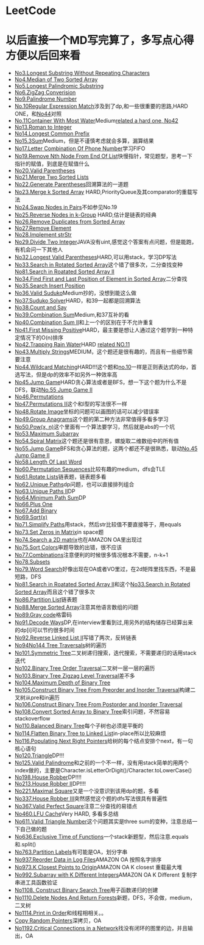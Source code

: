 # LeetCode
# 以后直接一个MD写完算了，多写点心得方便以后回来看
* [No3.Longest Substring Without Repeating Characters](https://github.com/ooorouge/LeetCode/tree/master/No.3%20Substring)
* [No4.Median of Two Sorted Array](https://github.com/ooorouge/LeetCode/tree/master/No.4%20Median%20of%20Two%20Sorted%20Arrays)
* [No5.Longest Palindromic Substring](https://github.com/ooorouge/LeetCode/tree/master/No.5%20Longest%20Palindromic%20Substring)
* [No6.ZigZag Converision](https://github.com/ooorouge/LeetCode/tree/master/No.6%20ZigZag%20Conversion)
* [No9.Palindrome Number](https://github.com/ooorouge/LeetCode/blob/master/No%209%20Palindrome%20Number.md)
* [No.10Regular Expression Match](https://github.com/ooorouge/LeetCode/blob/master/No.10%20Regular%20Expression%20Match.md)涉及到了dp,和一些很重要的思路,HARD ONE，和[No44](https://github.com/ooorouge/LeetCode/blob/master/No.44%20Wildcard%20Matching.md)对照
* [No.11Container With Most Water](https://github.com/ooorouge/LeetCode/blob/master/No.11%20Container%20With%20Most%20Water.md)Medium[related a hard one, No42](https://github.com/ooorouge/LeetCode/blob/master/No.42%20Trapping%20Rain%20Water.md)
* [No13.Roman to Integer](https://github.com/ooorouge/LeetCode/blob/master/No%2013%20Roman%20to%20Integer.md)
* [No14.Longest Common Prefix](https://github.com/ooorouge/LeetCode/blob/master/No%2014%20Longest%20Common%20Prefix.md)
* [No15.3Sum](https://github.com/ooorouge/LeetCode/blob/master/No.15%203Sum.md)Medium，但是不谨慎考虑就会多算，漏算结果
* [No17.Letter Combination Of Phone Number](https://github.com/ooorouge/LeetCode/blob/master/No.17%20Letter%20Combination%20Of%20A%20Phone%20Number.md)学习FIFO
* [No19.Remove Nth Node From End Of List](https://github.com/ooorouge/LeetCode/blob/master/No.19%20Remove%20Nth%20Node%20From%20End%20Of%20List.md)快慢指针，常见题型，思考一下指针的赋值，到底是在赋值什么
* [No20.Valid Parentheses](https://github.com/ooorouge/LeetCode/blob/master/No%2020%20Valid%20Parentheses.md)
* [No21.Merge Two Sorted Lists](https://github.com/ooorouge/LeetCode/blob/master/No%2021%20Merge%20Two%20Sorted%20Lists.md)
* [No22.Generate Parentheses](https://github.com/ooorouge/LeetCode/blob/master/No.22%20Generate%20Parentheses.md)回溯算法的一道题
* [No23.Merge k Sorted Array](https://github.com/ooorouge/LeetCode/blob/master/No.23%20Merge%20k%20Sorted%20Lists.md) HARD,PriorityQueue及其comparator的重载写法
* [No24.Swap Nodes in Pairs](https://github.com/ooorouge/LeetCode/blob/master/No.24%20Swap%20Nodes%20in%20Pairs.md)不如参见No.19
* [No25.Reverse Nodes in k-Group](https://github.com/ooorouge/LeetCode/blob/master/No.25%20Reverse%20Nodes%20in%20K-Group.md) HARD,估计是链表的经典
* [No26.Remove Duplicates from Sorted Array](https://github.com/ooorouge/LeetCode/blob/master/No%2026%20Remove%20Duplicates%20from%20Sorted%20Array.md)
* [No27.Remove Element](https://github.com/ooorouge/LeetCode/blob/master/No%2027%20Remove%20Element.md)
* [No28.Implement strStr](https://github.com/ooorouge/LeetCode/blob/master/No%2028%20Implement%20strStr.md)
* [No29.Divide Two Integer](https://github.com/ooorouge/LeetCode/blob/master/No.29%20Divide%20Two%20Integer.md)JAVA没有uint,感觉这个答案有点问题，但是能跑，有机会问一下其他人
* [No32.Longest Valid Parentheses](https://github.com/ooorouge/LeetCode/blob/master/No.32%20Longest%20Valid%20Parentheses.md)HARD,可以用stack，学习DP写法
* [No33.Search in Rotated Sorted Array](https://github.com/ooorouge/LeetCode/blob/master/No.33%20Search%20in%20Rotated%20Sorted%20Array.md)这个错了很多次，二分查找变种[No81.Search in Roatated Sorted Array II](https://github.com/ooorouge/LeetCode/blob/master/No.81%20Search%20in%20Rotated%20Sorted%20Array%20II.md)
* [No34.Find First and Last Position of Element in Sorted Array](https://github.com/ooorouge/LeetCode/blob/master/No.34%20Find%20First%20and%20Last%20Position%20of%20Element%20in%20Sorted%20Array.md)二分查找
* [No35.Search Insert Position](https://github.com/ooorouge/LeetCode/blob/master/No%2035%20Search%20Insert%20Position.md)
* [No36.Valid Suduko](https://github.com/ooorouge/LeetCode/blob/master/No.36%20Valid%20Sudoku.md)Medium抄的，没想到能这么做
* [No37.Suduko Solver](https://github.com/ooorouge/LeetCode/blob/master/No.37%20Sudoku%20Solver.md)HARD，和39一起都是回溯算法
* [No38.Count and Say](https://github.com/ooorouge/LeetCode/blob/master/No.38%20Count%20and%20Say.md)
* [No39.Combination Sum](https://github.com/ooorouge/LeetCode/blob/master/No.39%20Combination%20Sum.md)Medium,和37互补的看
* [No40.Combination Sum II](https://github.com/ooorouge/LeetCode/blob/master/No.40%20Combination%20Sum%20II.md)和上一个的区别在于不允许重复
* [No41.First Missing Positive](https://github.com/ooorouge/LeetCode/blob/master/No.41%20First%20Missing%20Positive.md)HARD，最主要是想让人通过这个题学到一种特定情况下的O(n)排序
* [No42.Trapping Rain Water](https://github.com/ooorouge/LeetCode/blob/master/No.42%20Trapping%20Rain%20Water.md)HARD [related NO.11](https://github.com/ooorouge/LeetCode/blob/master/No.11%20Container%20With%20Most%20Water.md)
* [No43.Multiply Strings](https://github.com/ooorouge/LeetCode/blob/master/No.43%20Multiply%20Strings.md)MEDIUM，这个题还是很有趣的，而且有一些细节需要注意
* [No44.Wildcard Matching](https://github.com/ooorouge/LeetCode/blob/master/No.44%20Wildcard%20Matching.md)HARD!!!这个题和[no.10](https://github.com/ooorouge/LeetCode/blob/master/No.10%20Regular%20Expression%20Match.md)一样是正则表达式的dp，首选写法，但是dp的效率不如另外一种效率高
* [No45.Jump Game](https://github.com/ooorouge/LeetCode/blob/master/No.45%20Jump%20Game%20II.md)HARD贪心算法或者是BFS，想一下这个题为什么不是DFS，联动[No.55 Jump Game II](https://github.com/ooorouge/LeetCode/blob/master/No.55%20Jump%20Game.md)
* [No46.Permutations](https://github.com/ooorouge/LeetCode/blob/master/No.46%20Permutations.md)
* [No47.Permutations II](https://github.com/ooorouge/LeetCode/blob/master/No.47%20Permutation%20ii.md)这个和I型的写法很不一样
* [No48.Rotate Image](https://github.com/ooorouge/LeetCode/blob/master/No.48%20Rotate%20Image.md)坐标的问题可以画图的话可以减少错误率
* [No49.Group Anagrams](https://github.com/ooorouge/LeetCode/blob/master/No.49%20Group%20Anagrams.md)这个题的第二种方法非常值得多看多学习
* [No50.Pow(x, n)](https://github.com/ooorouge/LeetCode/blob/master/No.50%20Pow(x%2Cn).md)这个里面有一个算法要学习，然后就是abs的一个坑
* [No53.Maximum Subarray](https://github.com/ooorouge/LeetCode/blob/master/No.53%20Maximum%20Subarray.md)
* [No54.Spiral Matrix](https://github.com/ooorouge/LeetCode/blob/master/No.54%20Spiral%20Matrix.md)这个题还是很有意思，螺旋取二维数组中的所有值
* [No55.Jump Game](https://github.com/ooorouge/LeetCode/blob/master/No.55%20Jump%20Game.md)BFS和贪心算法的题，这两个都还不是很熟悉，联动[No.45 Jump Game II](https://github.com/ooorouge/LeetCode/blob/master/No.45%20Jump%20Game%20II.md)
* [No58.Length Of Last Word](https://github.com/ooorouge/LeetCode/blob/master/No.58%20Length%20of%20Last%20Word.md)
* [No60.Permutation Sequences](https://github.com/ooorouge/LeetCode/blob/master/No.60%20Permutation%20sequences.md)比较有趣的medium，dfs会TLE
* [No61.Rotate Lists](https://github.com/ooorouge/LeetCode/blob/master/No.61%20Rotate%20List.md)链表题，链表题多看
* [No62.Unique Paths](https://github.com/ooorouge/LeetCode/blob/master/No.62%20Unique%20Path.md)dp问题，也可以直接排列组合
* [No63.Unique Paths II](https://github.com/ooorouge/LeetCode/blob/master/No.63%20Unique%20Path%20II.md)DP
* [No64.Minimum Path Sum](https://github.com/ooorouge/LeetCode/blob/master/No.64%20Minimum%20Path%20Sum.md)DP
* [No66.Plus One](https://github.com/ooorouge/LeetCode/blob/master/No.66%20Plus%20One.md)
* [No67.Add Binary](https://github.com/ooorouge/LeetCode/blob/master/No.67%20Add%20Binary.md)
* [No69.Sqrt(x)](https://github.com/ooorouge/LeetCode/blob/master/No.69%20Sqrt(x).md)
* [No71.Simplify Paths](https://github.com/ooorouge/LeetCode/blob/master/No.71%20Simplify%20Path.md)用stack，然后str比较值不要直接等于，用equals
* [No73.Set Zeros in Matrix](https://github.com/ooorouge/LeetCode/blob/master/No.73%20Set%20Matrix%20Zeros.md)in space题
* [No74.Search a 2D matrix](https://github.com/ooorouge/LeetCode/blob/master/No.74%20Search%20a%202D%20matrix.md)也在AMAZON OA里出现过
* [No75.Sort Colors](https://github.com/ooorouge/LeetCode/blob/master/No.75%20Sort%20Colors.md)审题导致的出错，很不应该
* [No77.Combinations](https://github.com/ooorouge/LeetCode/blob/master/No.77%20Combinations.md)注意便利的时候很多情况根本不需要，n-k+1
* [No78.Subsets](https://github.com/ooorouge/LeetCode/blob/master/No.78%20Subsets.md)
* [No79.Word Search](https://github.com/ooorouge/LeetCode/blob/master/No.79%20Word%20Search.md)好像出现在OA或者VO里过，在2d矩阵里找东西，不是最短路，DFS
* [No81.Search in Roatated Sorted Array II](https://github.com/ooorouge/LeetCode/blob/master/No.81%20Search%20in%20Rotated%20Sorted%20Array%20II.md)和这个[No33.Search in Rotated Sorted Array](https://github.com/ooorouge/LeetCode/blob/master/No.33%20Search%20in%20Rotated%20Sorted%20Array.md)而且这个错了很多次
* [No86.Partition List](https://github.com/ooorouge/LeetCode/blob/master/No.86%20Partition%20List.md)链表题
* [No88.Merge Sorted Array](https://github.com/ooorouge/LeetCode/blob/master/No.88%20Merge%20Sorted%20Array.md)注意其他语言数组的问题
* [No89.Gray code](https://github.com/ooorouge/LeetCode/blob/master/No.89%20Gray%20Code.md)格雷码
* [No91.Decode Ways](https://github.com/ooorouge/LeetCode/blob/master/No.91%20Decode%20Ways.md)DP,在interview里看到过,用另外的结构储存已经算出来的dp[i]可以节约很多时间
* [No92.Reverse Linked List II](https://github.com/ooorouge/LeetCode/blob/master/No.92%20Reverse%20Linked%20List%20II.md)写错了两次，反转链表
* [No94No144 Tree Traversals](https://github.com/ooorouge/LeetCode/blob/master/No.94%20No.144%20Inorder%20and%20Preorder%20Binary%20Tree%20Traversal.md)树的遍历
* [No101.Symmetric Tree](https://github.com/ooorouge/LeetCode/blob/master/No.101%20Symmetric%20Tree.md)二叉树递归搜索，迭代搜索，不需要递归的话用stack迭代
* [No102.Binary Tree Order Traversal](https://github.com/ooorouge/LeetCode/blob/master/No.102%20Binary%20Tree%20Level%20Order%20Traversal.md)二叉树一层一层的遍历
* [No103.Binary Tree Zigzag Level Traversal](https://github.com/ooorouge/LeetCode/blob/master/No.103%20Binary%20Tree%20Zigzag%20Level%20Order.md)差不多
* [No104.Maximum Depth of Binary Tree](https://github.com/ooorouge/LeetCode/blob/master/No.104%20Maximum%20Depth%20of%20Binary%20Tree.md)
* [No105.Construct Binary Tree From Preorder and Inorder Traversal](https://github.com/ooorouge/LeetCode/blob/master/No.105%20Construct%20Binary%20Tree%20From%20Preorder%20and%20Inorder%20Traversal.md)构建二叉树从pre和in遍历
* [No106.Construct Binary Tree From Postorder and Inorder Traversal](https://github.com/ooorouge/LeetCode/blob/master/No.106%20Construct%20Binary%20Tree%20from%20Inorder%20and%20Postorder%20Traversal.md)
* [No108.Convert Sorted Array to Binary Tree](https://github.com/ooorouge/LeetCode/blob/master/No.108%20Convert%20Sorted%20Array%20to%20Binary%20Search.md)索引问题，不然容易stackoverflow
* [No110.Balanced Binary Tree](https://github.com/ooorouge/LeetCode/blob/master/No.110%20Balanced%20Binary%20Tree.md)每个子树也必须是平衡的
* [No114.Flatten Binary Tree to Linked List](https://github.com/ooorouge/LeetCode/blob/master/No.114%20Flatten%20Binary%20Tree%20to%20Linked%20List.md)in-place所以比较麻烦
* [No116.Populating Next Right Pointers](https://github.com/ooorouge/LeetCode/blob/master/No.116%20Populating%20Next%20Right%20Pointers%20in%20Each%20Node.md)给树的每个结点安排个next，有一句核心语句
* [No120.Triangle](https://github.com/ooorouge/LeetCode/blob/master/No.120%20Triangle.md)DP!!!
* [No125.Valid Palindrome](https://github.com/ooorouge/LeetCode/blob/master/No.125%20Valid%20Palindrome.md)和之前的一个不一样，没有用stack简单的用两个index做的，主要是Character.isLetterOrDigit()/Character.toLowerCase()
* [No198.House Robber](https://github.com/ooorouge/LeetCode/blob/master/No.198%20House%20Robber.md)DP!!!!
* [No213.House Robber II](https://github.com/ooorouge/LeetCode/blob/master/No.213%20House%20Robber%20II.md)DP!!!!
* [No221.Maximal Square](https://github.com/ooorouge/LeetCode/blob/master/No.221%20Maximal%20Square.md)又是一个没意识到该用dp的题，多看
* [No337.House Robber III](https://github.com/ooorouge/LeetCode/blob/master/No.337%20House%20Robber%20III.md)突然感觉这个题的dfs写法很具有普遍性
* [No367.Valid Perfect Square](https://github.com/ooorouge/LeetCode/blob/master/No.367%20Valid%20Perfect%20Square.md)注意二分查找的易错点
* [No460.LFU Cache](https://github.com/ooorouge/LeetCode/blob/master/No.460%20LFU%20Cache.md)Very HARD, 多看多总结
* [No611.Valid Triangle Number](https://github.com/ooorouge/LeetCode/blob/master/No.611%20Valid%20Triangle%20Number.md)这个问题其实是three sum的变种，注意总结一下自己做的题
* [No636.Exclusive Time of Functions](https://github.com/ooorouge/LeetCode/blob/master/No.636%20Exclusive%20Time%20of%20Functions.md)一个stack新题型，然后注意.equals和.split()
* [No763.Partition Labels](https://github.com/ooorouge/LeetCode/blob/master/No.763%20Partition%20Labels.md)有可能是OA，划分字串
* [No937.Reorder Data in Log Files](https://github.com/ooorouge/LeetCode/blob/master/No.937%20Reorder%20Data%20in%20Log%20Files.md)AMAZON OA 按照名字排序
* [No973.K Closest Points to Origin](https://github.com/ooorouge/LeetCode/blob/master/No.973%20K%20Closest%20Points%20to%20Origin.md)AMAZON OA K closest 重载最大堆
* [No992.Subarray with K Different Integers](https://github.com/ooorouge/LeetCode/blob/master/No.992%20Subarrays%20with%20K%20Different%20Integers.md)AMAZON OA K Different 复制字串进工具函数验证
* [No1108. Construct Binary Search Tree](https://github.com/ooorouge/LeetCode/blob/master/No.1008%20Construct%20Binary%20Search%20Tree.md)用子函数递归的创建
* [No1110.Delete Nodes And Return Forests](https://github.com/ooorouge/LeetCode/blob/master/No.1110%20Delete%20Nodes%20And%20Return%20Forests.md)新题，DFS，不会做，medium，二叉树
* [No1114.Print in Order](https://github.com/ooorouge/LeetCode/blob/master/No.1114%20Print%20in%20Order.md)和线程相相关。。
* [Copy Random Pointers](https://github.com/ooorouge/LeetCode/blob/master/No.%20Copy%20With%20Random%20Pointers.md)深拷贝，OA
* [No1192.Critical Connections in a Network](https://github.com/ooorouge/LeetCode/blob/master/No.1192%20Critical%20Connections%20in%20a%20Network.md)找没有闭环的图里的边，并且输出，OA

